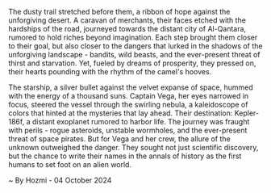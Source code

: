 
The dusty trail stretched before them, a ribbon of hope against the unforgiving desert.  A caravan of merchants, their faces etched with the hardships of the road, journeyed towards the distant city of Al-Qantara, rumored to hold riches beyond imagination.  Each step brought them closer to their goal, but also closer to the dangers that lurked in the shadows of the unforgiving landscape - bandits, wild beasts, and the ever-present threat of thirst and starvation. Yet, fueled by dreams of prosperity, they pressed on, their hearts pounding with the rhythm of the camel's hooves.

The starship, a silver bullet against the velvet expanse of space, hummed with the energy of a thousand suns. Captain Vega, her eyes narrowed in focus, steered the vessel through the swirling nebula, a kaleidoscope of colors that hinted at the mysteries that lay ahead.  Their destination: Kepler-186f, a distant exoplanet rumored to harbor life.  The journey was fraught with perils - rogue asteroids, unstable wormholes, and the ever-present threat of space pirates. But for Vega and her crew, the allure of the unknown outweighed the danger.  They sought not just scientific discovery, but the chance to write their names in the annals of history as the first humans to set foot on an alien world. 

~ By Hozmi - 04 October 2024
